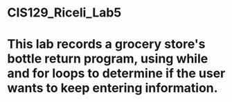 # CIS129_Riceli_Lab5
# This lab records a grocery store's bottle return program, using while and for loops to determine if the user wants to keep entering information.

